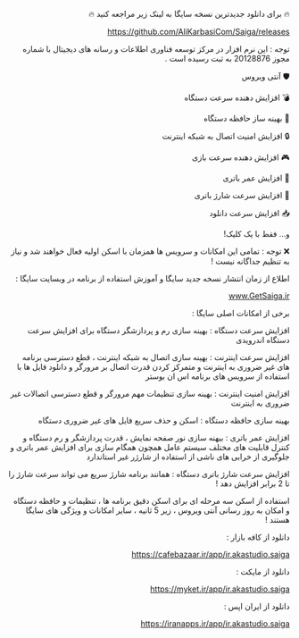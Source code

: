 <div dir="rtl">

🔥 برای دانلود جدیدترین نسخه سایگا به لینک زیر مراجعه کنید 🔥

https://github.com/AliKarbasiCom/Saiga/releases

توجه : این نرم افزار در مرکز توسعه فناوری اطلاعات و رسانه های دیجیتال با شماره مجوز  20128876  به ثبت رسیده است .

🛡 آنتی ویروس

💣 افزایش دهنده سرعت دستگاه

💾 بهینه ساز حافظه دستگاه

🔒 افزایش امنیت اتصال به شبکه اینترنت

🎮 افزایش دهنده سرعت بازی

🔋 افزایش عمر باتری

🔌 افزایش سرعت شارژ باتری

📥 افزایش سرعت دانلود

و... فقط با یک کلیک!

❌ توجه : تمامی این امکانات و سرویس ها همزمان با اسکن اولیه فعال خواهند شد و نیاز به تنظیم جداگانه نیست !

اطلاع از زمان انتشار نسخه جدید سایگا و آموزش استفاده از برنامه در وبسایت سایگا :

www.GetSaiga.ir

برخی از امکانات اصلی سایگا :

افزایش سرعت دستگاه : بهینه سازی رم و پردازشگر دستگاه برای افزایش سرعت دستگاه اندرویدی

افزایش سرعت اینترنت : بهینه سازی اتصال به شبکه اینترنت ، قطع دسترسی برنامه های غیر ضروری به اینترنت و متمرکز کردن قدرت اتصال بر مرورگر و دانلود فایل ها با استفاده از سرویس های برنامه اس ان بوستر

افزایش امنیت اینترنت : بهینه سازی تنظیمات مهم مرورگر و قطع دسترسی اتصالات غیر ضروری به اینترنت

بهینه سازی حافظه دستگاه : اسکن و حذف سریع فایل های غیر ضروری دستگاه

افزایش عمر باتری : بیهنه سازی نور صفحه نمایش ، قدرت پردازشگر و رم دستگاه و کنترل قابلیت های مختلف سیستم عامل همچون همگام سازی برای افزایش عمر باتری و جلوگیری از خرابی های ناشی از استفاده از شارژر غیر استاندارد

افزایش سرعت شارژ باتری دستگاه : همانند برنامه شارژ سریع می تواند سرعت شارژ را تا 2 برابر افزایش دهد !

استفاده از اسکن سه مرحله ای برای اسکن دقیق برنامه ها ، تنظیمات و حافظه دستگاه و امکان به روز رسانی آنتی ویروس ، زیر 5 ثانیه ، سایر امکانات و ویژگی های سایگا هستند !


دانلود از کافه بازار :

https://cafebazaar.ir/app/ir.akastudio.saiga

دانلود از مایکت :

https://myket.ir/app/ir.akastudio.saiga

دانلود از ایران اپس :

https://iranapps.ir/app/ir.akastudio.saiga

</div>
